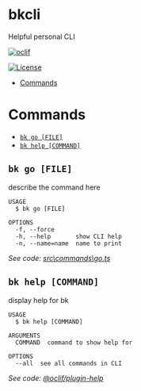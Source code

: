 # bkcli

Helpful personal CLI

[![oclif](https://img.shields.io/badge/cli-oclif-brightgreen.svg)](https://oclif.io)

<!-- [![Version](https://img.shields.io/npm/v/bkcli.svg)](https://npmjs.org/package/bkcli) -->
<!-- [![Downloads/week](https://img.shields.io/npm/dw/bkcli.svg)](https://npmjs.org/package/bkcli) -->

[![License](https://img.shields.io/npm/l/bkcli.svg)](https://github.com/brentkeller/bkcli/blob/master/package.json)

<!-- toc -->
<!--
- [Usage](#usage) -->

- [Commands](#commands)
<!-- tocstop -->

<!-- usage

# Usage


```sh-session
$ npm install -g bkcli
$ bk COMMAND
running command...
$ bk (-v|--version|version)
bkcli/0.0.0 win32-x64 node-v12.14.0
$ bk --help [COMMAND]
USAGE
  $ bk COMMAND
...
```
-->
<!-- usagestop -->

# Commands

<!-- commands -->

- [`bk go [FILE]`](#bk-go-file)
- [`bk help [COMMAND]`](#bk-help-command)

## `bk go [FILE]`

describe the command here

```
USAGE
  $ bk go [FILE]

OPTIONS
  -f, --force
  -h, --help       show CLI help
  -n, --name=name  name to print
```

_See code: [src\commands\go.ts](https://github.com/brentkeller/bkcli/blob/v0.0.0/src\commands\go.ts)_

## `bk help [COMMAND]`

display help for bk

```
USAGE
  $ bk help [COMMAND]

ARGUMENTS
  COMMAND  command to show help for

OPTIONS
  --all  see all commands in CLI
```

_See code: [@oclif/plugin-help](https://github.com/oclif/plugin-help/blob/v3.0.0/src\commands\help.ts)_

<!-- commandsstop -->
